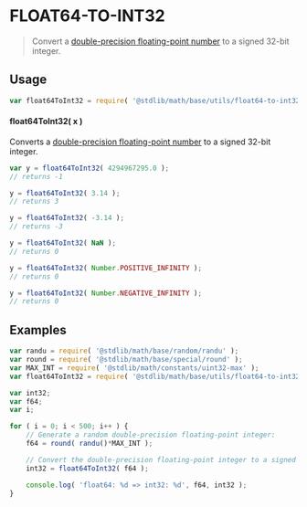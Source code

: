 FLOAT64-TO-INT32
===

> Convert a [double-precision floating-point number][ieee754] to a signed 32-bit integer.


<section class="usage">

## Usage

``` javascript
var float64ToInt32 = require( '@stdlib/math/base/utils/float64-to-int32' );
```

#### float64ToInt32( x )

Converts a [double-precision floating-point number][ieee754] to a signed 32-bit integer.

``` javascript
var y = float64ToInt32( 4294967295.0 );
// returns -1

y = float64ToInt32( 3.14 );
// returns 3

y = float64ToInt32( -3.14 );
// returns -3

y = float64ToInt32( NaN );
// returns 0

y = float64ToInt32( Number.POSITIVE_INFINITY );
// returns 0

y = float64ToInt32( Number.NEGATIVE_INFINITY );
// returns 0
```

</section>

<!-- /.usage -->


<section class="examples">

## Examples

``` javascript
var randu = require( '@stdlib/math/base/random/randu' );
var round = require( '@stdlib/math/base/special/round' );
var MAX_INT = require( '@stdlib/math/constants/uint32-max' );
var float64ToInt32 = require( '@stdlib/math/base/utils/float64-to-int32' );

var int32;
var f64;
var i;

for ( i = 0; i < 500; i++ ) {
    // Generate a random double-precision floating-point integer:
    f64 = round( randu()*MAX_INT );

    // Convert the double-precision floating-point integer to a signed integer:
    int32 = float64ToInt32( f64 );

    console.log( 'float64: %d => int32: %d', f64, int32 );
}
```

</section>

<!-- /.examples -->


<section class="links">

[ieee754]: https://en.wikipedia.org/wiki/IEEE_754-1985

</section>

<!-- /.links -->

